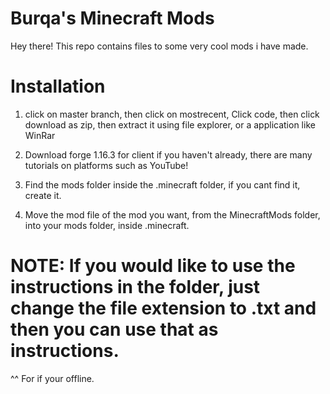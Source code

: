 # Burqa's Minecraft       Mods

Hey there! This repo contains files to some very cool mods i have made.


# Installation 

1.  click on master branch, then click on mostrecent, Click code, then click download as zip, then extract it using file explorer, or a application like WinRar

2. Download forge 1.16.3 for client if you haven't already, there are many tutorials on platforms such as YouTube!

3. Find the mods folder inside the .minecraft folder, if you cant find it, create it.

4. Move the mod file of the mod you want, from the MinecraftMods folder, into your mods folder, inside .minecraft.

# NOTE: If you would like to use the instructions in the folder, just change the file extension to .txt and then you can use that as instructions.

^^ For if your offline.
